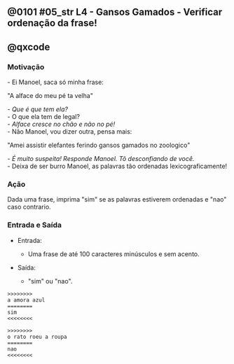 ## @0101 #05_str L4 - Gansos Gamados - Verificar ordenação da frase!
## @qxcode

### Motivação

\- Ei Manoel, saca só minha frase:

"A alface do meu pé ta velha"

_\- Que é que tem ela?_  
\- O que ela tem de legal?  
_\- Alface cresce no chão e não no pé!_  
\- Não Manoel, vou dizer outra, pensa mais:

"Amei assistir elefantes ferindo gansos gamados no zoologico"

_\- É muito suspeita! Responde Manoel. Tô desconfiando de você._  
\- Deixa de ser burro Manoel, as palavras tão ordenadas lexicograficamente!

### Ação

Dada uma frase, imprima "sim" se as palavras estiverem ordenadas e "nao" caso contrario.

  

### Entrada e Saída

- Entrada:

  -  Uma frase de até 100 caracteres minúsculos e sem acento.

- Saída:

  -   "sim" ou "nao".  
    

```
>>>>>>>>
a amora azul
========
sim
<<<<<<<<

>>>>>>>>
o rato roeu a roupa
========
nao
<<<<<<<<
```
<!---
>>>>>>>> 01
a b c d e f
========
sim
<<<<<<<<

>>>>>>>> 02
a b c d a f
========
nao
<<<<<<<<

>>>>>>>> 03
ab a ba
========
nao
<<<<<<<<

>>>>>>>> 04
a amiga da minha vizinha zooume
========
sim
<<<<<<<<

>>>>>>>> 05
arrocha arregao
========
nao
<<<<<<<<
--->